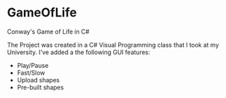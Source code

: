 # GameOfLife
Conway's Game of Life in C#

The Project was created in a C# Visual Programming class that I took at my University. I've added a the following GUI features:
- Play/Pause
- Fast/Slow
- Upload shapes
- Pre-built shapes

